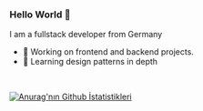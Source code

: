 ### Hello World 👋
I am a fullstack developer from Germany
- 🔭 Working on frontend and backend projects.
- 🌱 Learning design patterns in depth
<br>

[![Anurag'nın Github İstatistikleri](https://github-readme-stats.vercel.app/apiBasakKurtLabanuraghazra)](https://github.com/anuraghazra/github-readme-stats)


